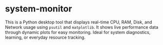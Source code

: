 # system-monitor
This is a Python desktop tool that displays real-time CPU, RAM, Disk, and Network usage using `psutil` and `matplotlib`. It shows live performance data through dynamic plots for easy monitoring. Ideal for system diagnostics, learning, or everyday resource tracking.
